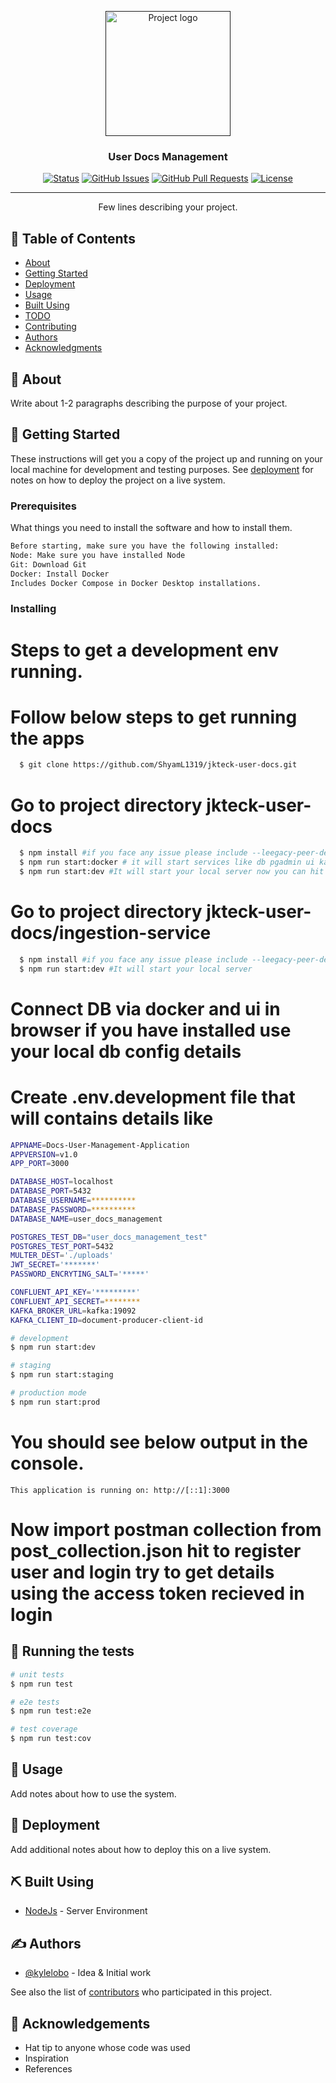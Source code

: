 <p align="center">
  <a href="" rel="noopener">
 <img width=200px height=200px src="https://i.imgur.com/6wj0hh6.jpg" alt="Project logo"></a>
</p>

<h3 align="center">User Docs Management</h3>

<div align="center">

[![Status](https://img.shields.io/badge/status-active-success.svg)]()
[![GitHub Issues](https://img.shields.io/github/issues/kylelobo/The-Documentation-Compendium.svg)](https://github.com/kylelobo/The-Documentation-Compendium/issues)
[![GitHub Pull Requests](https://img.shields.io/github/issues-pr/kylelobo/The-Documentation-Compendium.svg)](https://github.com/kylelobo/The-Documentation-Compendium/pulls)
[![License](https://img.shields.io/badge/license-MIT-blue.svg)](/LICENSE)

</div>

---

<p align="center"> Few lines describing your project.
    <br> 
</p>

## 📝 Table of Contents

- [About](#about)
- [Getting Started](#getting_started)
- [Deployment](#deployment)
- [Usage](#usage)
- [Built Using](#built_using)
- [TODO](../TODO.md)
- [Contributing](../CONTRIBUTING.md)
- [Authors](#authors)
- [Acknowledgments](#acknowledgement)

## 🧐 About <a name = "about"></a>

Write about 1-2 paragraphs describing the purpose of your project.

## 🏁 Getting Started <a name = "getting_started"></a>

These instructions will get you a copy of the project up and running on your local machine for development and testing purposes. See [deployment](#deployment) for notes on how to deploy the project on a live system.

### Prerequisites

What things you need to install the software and how to install them.

```bash
Before starting, make sure you have the following installed:
Node: Make sure you have installed Node
Git: Download Git
Docker: Install Docker
Includes Docker Compose in Docker Desktop installations.

```

### Installing

# Steps to get a development env running.

# Follow below steps to get running the apps

```bash
  $ git clone https://github.com/ShyamL1319/jkteck-user-docs.git

```
# Go to project directory jkteck-user-docs
```bash
  $ npm install #if you face any issue please include --leegacy-peer-deps
  $ npm run start:docker # it will start services like db pgadmin ui kafka and conduktor to manage and monitoring apps
  $ npm run start:dev #It will start your local server now you can hit local server or docker running services 
```
# Go to project directory jkteck-user-docs/ingestion-service
```bash
  $ npm install #if you face any issue please include --leegacy-peer-deps
  $ npm run start:dev #It will start your local server
```
# Connect DB via docker and ui in browser if you have installed use your local db config details

# Create .env.development file that will contains details like

```bash
APPNAME=Docs-User-Management-Application
APPVERSION=v1.0
APP_PORT=3000

DATABASE_HOST=localhost
DATABASE_PORT=5432
DATABASE_USERNAME=**********
DATABASE_PASSWORD=**********
DATABASE_NAME=user_docs_management

POSTGRES_TEST_DB="user_docs_management_test"
POSTGRES_TEST_PORT=5432
MULTER_DEST='./uploads'
JWT_SECRET='*******'
PASSWORD_ENCRYTING_SALT='*****'

CONFLUENT_API_KEY='*********'
CONFLUENT_API_SECRET=********
KAFKA_BROKER_URL=kafka:19092
KAFKA_CLIENT_ID=document-producer-client-id
```

```bash
# development
$ npm run start:dev

# staging
$ npm run start:staging

# production mode
$ npm run start:prod

```

# You should see below output in the console.

```bsh
This application is running on: http://[::1]:3000
```
# Now import postman collection from post_collection.json  hit to register user and login try to get details using the access token recieved in login

## 🔧 Running the tests <a name = "tests"></a>
```bash
# unit tests
$ npm run test

# e2e tests
$ npm run test:e2e

# test coverage
$ npm run test:cov
```

## 🎈 Usage <a name="usage"></a>

Add notes about how to use the system.

## 🚀 Deployment <a name = "deployment"></a>

Add additional notes about how to deploy this on a live system.

## ⛏️ Built Using <a name = "built_using"></a>

- [NodeJs](https://nodejs.org/en/) - Server Environment

## ✍️ Authors <a name = "authors"></a>

- [@kylelobo](https://github.com/kylelobo) - Idea & Initial work

See also the list of [contributors](https://github.com/kylelobo/The-Documentation-Compendium/contributors) who participated in this project.

## 🎉 Acknowledgements <a name = "acknowledgement"></a>

- Hat tip to anyone whose code was used
- Inspiration
- References